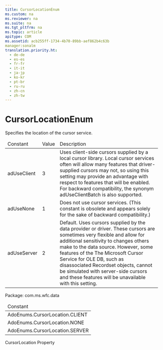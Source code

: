 ```yaml
---
title: CursorLocationEnum
ms.custom: na
ms.reviewer: na
ms.suite: na
ms.tgt_pltfrm: na
ms.topic: article
apitype: COM
ms.assetid: acb255ff-1734-4b70-89bb-aef862b4c63b
manager:sonalm
translation.priority.ht: 
  - de-de
  - es-es
  - fr-fr
  - it-it
  - ja-jp
  - ko-kr
  - pt-br
  - ru-ru
  - zh-cn
  - zh-tw
---
```

# CursorLocationEnum
<?xml version="1.0" encoding="utf-8"?>
<developerReferenceWithoutSyntaxDocument xmlns="http://ddue.schemas.microsoft.com/authoring/2003/5" xmlns:xlink="http://www.w3.org/1999/xlink" xmlns:xsi="http://www.w3.org/2001/XMLSchema-instance" xsi:schemaLocation="http://ddue.schemas.microsoft.com/authoring/2003/5 http://dduestorage.blob.core.windows.net/ddueschema/developer.xsd">
  <introduction>
    <para>Specifies the location of the cursor service.</para>
    <table xmlns:caps="http://schemas.microsoft.com/build/caps/2013/11">
      <thead>
        <tr>
          <TD>
            <para>Constant</para>
          </TD>
          <TD>
            <para>Value</para>
          </TD>
          <TD>
            <para>Description</para>
          </TD>
        </tr>
      </thead>
      <tbody>
        <tr>
          <TD>
            <para>
              <legacyBold>adUseClient</legacyBold>
            </para>
          </TD>
          <TD>
            <para>3</para>
          </TD>
          <TD>
            <para>Uses client-side cursors supplied by a local cursor library. Local cursor services often will allow many features that driver-supplied cursors may not, so using this setting may provide an advantage with respect to features that will be enabled. For backward compatibility, the synonym <legacyBold>adUseClientBatch</legacyBold> is also supported.</para>
          </TD>
        </tr>
        <tr>
          <TD>
            <para>
              <legacyBold>adUseNone</legacyBold>
            </para>
          </TD>
          <TD>
            <para>1</para>
          </TD>
          <TD>
            <para>Does not use cursor services. (This constant is obsolete and appears solely for the sake of backward compatibility.)</para>
          </TD>
        </tr>
        <tr>
          <TD>
            <para>
              <legacyBold>adUseServer</legacyBold>
            </para>
          </TD>
          <TD>
            <para>2</para>
          </TD>
          <TD>
            <para>Default. Uses cursors supplied by the data provider or driver. These cursors are sometimes very flexible and allow for additional sensitivity to changes others make to the data source. However, some features of the <link xlink:href="1ac3bd9b-2d45-4cc8-88ec-bd8a218cfb49">The Microsoft Cursor Service for OLE DB</link>, such as disassociated </para>
            <para>
              <legacyLink xlink:href="ede1415f-c3df-4cc5-a05b-2576b2b84b60">Recordset</legacyLink> objects, cannot be simulated with server-side cursors and these features will be unavailable with this setting.</para>
          </TD>
        </tr>
      </tbody>
    </table>
  </introduction>
  <section>
    <title>ADO/WFC Equivalent</title>
    <content>
      <para>Package: <legacyBold>com.ms.wfc.data</legacyBold></para>
      <table xmlns:caps="http://schemas.microsoft.com/build/caps/2013/11">
        <thead>
          <tr>
            <TD>
              <para>Constant</para>
            </TD>
          </tr>
        </thead>
        <tbody>
          <tr>
            <TD>
              <para>AdoEnums.CursorLocation.CLIENT</para>
            </TD>
          </tr>
          <tr>
            <TD>
              <para>AdoEnums.CursorLocation.NONE</para>
            </TD>
          </tr>
          <tr>
            <TD>
              <para>AdoEnums.CursorLocation.SERVER</para>
            </TD>
          </tr>
        </tbody>
      </table>
    </content>
  </section>
  <section>
    <title>Applies To</title>
    <content>
      <para>
        <link xlink:href="39c8d86e-7ee9-4182-be5e-aad5ce952f84">CursorLocation Property</link>
      </para>
    </content>
  </section>
  <relatedTopics />
</developerReferenceWithoutSyntaxDocument>